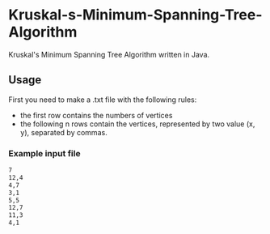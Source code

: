 # Kruskal-s-Minimum-Spanning-Tree-Algorithm
Kruskal's Minimum Spanning Tree Algorithm written in Java.

## Usage
First you need to make a .txt file with the following rules:

- the first row contains the numbers of vertices
- the following n rows contain the vertices, represented by two value (x, y), separated by commas.

### Example input file
```sh
7
12,4
4,7
3,1
5,5
12,7
11,3
4,1
```
